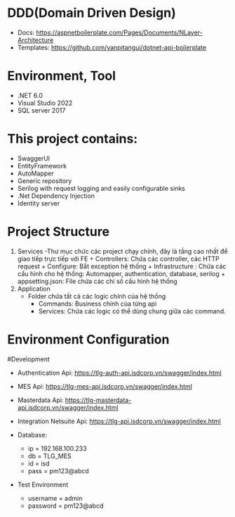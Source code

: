 ﻿# DDD(Domain Driven Design)
- Docs: https://aspnetboilerplate.com/Pages/Documents/NLayer-Architecture
- Templates: https://github.com/yanpitangui/dotnet-api-boilerplate

# Environment, Tool
- .NET 6.0
- Visual Studio 2022
- SQL server 2017

# This project contains:
- SwaggerUI
- EntityFramework
- AutoMapper
- Generic repository
- Serilog with request logging and easily configurable sinks
- .Net Dependency Injection
- Identity server

# Project Structure
1. Services
	-Thư mục chức các project chạy chính, đây là tầng cao nhất để giao tiếp trực tiếp với FE
		+ Controllers: Chứa các controller, các HTTP request
		+ Configure: Bắt exception hệ thống
		+ Infrastructure : Chứa các cấu hình cho hệ thống: Automapper, authentication, database, serilog
		+ appsetting.json: File chứa các chỉ số cấu hình hệ thống
2. Application
	- Folder chứa tất cả các logic chính của hệ thống
		+ Commands: Business chính của từng api
		+ Services: Chứa các logic có thể dùng chung giữa các command.

# Environment Configuration
#Development
- Authentication Api: https://tlg-auth-api.isdcorp.vn/swagger/index.html
- MES Api: https://tlg-mes-api.isdcorp.vn/swagger/index.html
- Masterdata Api: https://tlg-masterdata-api.isdcorp.vn/swagger/index.html
- Integration Netsuite Api: https://tlg-api.isdcorp.vn/swagger/index.html

- Database:
	+ ip = 192.168.100.233
	+ db = TLG_MES
	+ id = isd
	+ pass = pm123@abcd
- Test Environment
	+ username = admin
	+ password = pm123@abcd